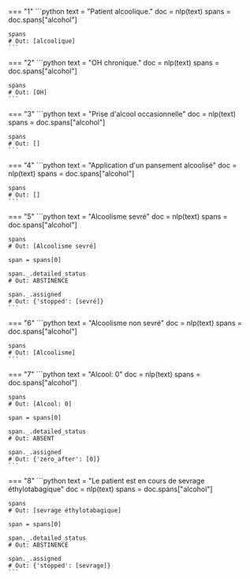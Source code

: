 === "1"
    ```python
    text = "Patient alcoolique."
    doc = nlp(text)
    spans = doc.spans["alcohol"]

    spans
    # Out: [alcoolique]
    ```



=== "2"
    ```python
    text = "OH chronique."
    doc = nlp(text)
    spans = doc.spans["alcohol"]

    spans
    # Out: [OH]
    ```



=== "3"
    ```python
    text = "Prise d'alcool occasionnelle"
    doc = nlp(text)
    spans = doc.spans["alcohol"]

    spans
    # Out: []
    ```



=== "4"
    ```python
    text = "Application d'un pansement alcoolisé"
    doc = nlp(text)
    spans = doc.spans["alcohol"]

    spans
    # Out: []
    ```



=== "5"
    ```python
    text = "Alcoolisme sevré"
    doc = nlp(text)
    spans = doc.spans["alcohol"]

    spans
    # Out: [Alcoolisme sevré]

    span = spans[0]

    span._.detailed_status
    # Out: ABSTINENCE

    span._.assigned
    # Out: {'stopped': [sevré]}
    ```



=== "6"
    ```python
    text = "Alcoolisme non sevré"
    doc = nlp(text)
    spans = doc.spans["alcohol"]

    spans
    # Out: [Alcoolisme]
    ```



=== "7"
    ```python
    text = "Alcool: 0"
    doc = nlp(text)
    spans = doc.spans["alcohol"]

    spans
    # Out: [Alcool: 0]

    span = spans[0]

    span._.detailed_status
    # Out: ABSENT

    span._.assigned
    # Out: {'zero_after': [0]}
    ```



=== "8"
    ```python
    text = "Le patient est en cours de sevrage éthylotabagique"
    doc = nlp(text)
    spans = doc.spans["alcohol"]

    spans
    # Out: [sevrage éthylotabagique]

    span = spans[0]

    span._.detailed_status
    # Out: ABSTINENCE

    span._.assigned
    # Out: {'stopped': [sevrage]}
    ```
